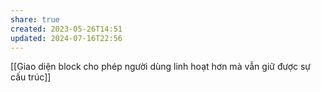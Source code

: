 ```yaml
---
share: true
created: 2023-05-26T14:51
updated: 2024-07-16T22:56
---
```

[[Giao diện block cho phép người dùng linh hoạt hơn mà vẫn giữ được sự cấu trúc]]
